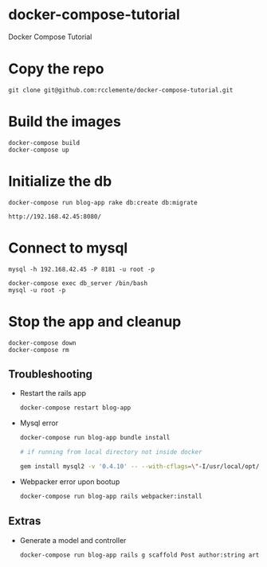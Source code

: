 # docker-compose-tutorial
Docker Compose Tutorial

# Copy the repo

    git clone git@github.com:rcclemente/docker-compose-tutorial.git

# Build the images

    docker-compose build
    docker-compose up

# Initialize the db

    docker-compose run blog-app rake db:create db:migrate

    http://192.168.42.45:8080/

# Connect to mysql

    mysql -h 192.168.42.45 -P 8181 -u root -p

    docker-compose exec db_server /bin/bash
    mysql -u root -p

# Stop the app and cleanup

    docker-compose down
    docker-compose rm


## Troubleshooting

- Restart the rails app

    ```bash
    docker-compose restart blog-app
    ```

- Mysql error

    ```bash
    docker-compose run blog-app bundle install

    # if running from local directory not inside docker

    gem install mysql2 -v '0.4.10' -- --with-cflags=\"-I/usr/local/opt/openssl/include\" --with-ldflags=\"-L/usr/local/opt/openssl/lib\"
    ```

- Webpacker error upon bootup

    ```bash
    docker-compose run blog-app rails webpacker:install
    ```

## Extras

- Generate a model and controller

    ```bash
    docker-compose run blog-app rails g scaffold Post author:string article:text
    ```

